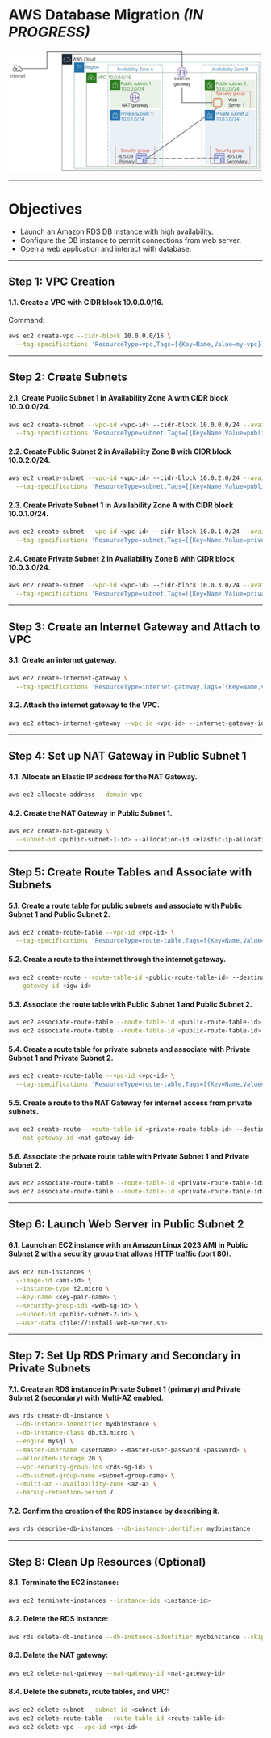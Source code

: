 # AWS Database Migration *(IN PROGRESS)*

<div align="center">
  <img src="screenshot/architecture-lab2.jpg" width=""/>
</div>

---

# Objectives

- Launch an Amazon RDS DB instance with high availability.
- Configure the DB instance to permit connections from web server.
- Open a web application and interact with database.

---

## Step 1: VPC Creation
#### 1.1. Create a VPC with CIDR block 10.0.0.0/16.
   Command:
   ```bash
   aws ec2 create-vpc --cidr-block 10.0.0.0/16 \
     --tag-specifications 'ResourceType=vpc,Tags=[{Key=Name,Value=my-vpc}]'
   ```

---

## Step 2: Create Subnets
#### 2.1. Create Public Subnet 1 in Availability Zone A with CIDR block 10.0.0.0/24.
   ```bash
   aws ec2 create-subnet --vpc-id <vpc-id> --cidr-block 10.0.0.0/24 --availability-zone <az-a> \
     --tag-specifications 'ResourceType=subnet,Tags=[{Key=Name,Value=public-subnet-1}]'
   ```
#### 2.2. Create Public Subnet 2 in Availability Zone B with CIDR block 10.0.2.0/24.
   ```bash
   aws ec2 create-subnet --vpc-id <vpc-id> --cidr-block 10.0.2.0/24 --availability-zone <az-b> \
     --tag-specifications 'ResourceType=subnet,Tags=[{Key=Name,Value=public-subnet-2}]'
   ```
#### 2.3. Create Private Subnet 1 in Availability Zone A with CIDR block 10.0.1.0/24.
   ```bash
   aws ec2 create-subnet --vpc-id <vpc-id> --cidr-block 10.0.1.0/24 --availability-zone <az-a> \
     --tag-specifications 'ResourceType=subnet,Tags=[{Key=Name,Value=private-subnet-1}]'
   ```
#### 2.4. Create Private Subnet 2 in Availability Zone B with CIDR block 10.0.3.0/24.
   ```bash
   aws ec2 create-subnet --vpc-id <vpc-id> --cidr-block 10.0.3.0/24 --availability-zone <az-b> \
     --tag-specifications 'ResourceType=subnet,Tags=[{Key=Name,Value=private-subnet-2}]'
   ```

---

## Step 3: Create an Internet Gateway and Attach to VPC
#### 3.1. Create an internet gateway.
   ```bash
   aws ec2 create-internet-gateway \
     --tag-specifications 'ResourceType=internet-gateway,Tags=[{Key=Name,Value=my-igw}]'
   ```
#### 3.2. Attach the internet gateway to the VPC.
   ```bash
   aws ec2 attach-internet-gateway --vpc-id <vpc-id> --internet-gateway-id <igw-id>
   ```

---

## Step 4: Set up NAT Gateway in Public Subnet 1
#### 4.1. Allocate an Elastic IP address for the NAT Gateway.
   ```bash
   aws ec2 allocate-address --domain vpc
   ```
#### 4.2. Create the NAT Gateway in Public Subnet 1.
   ```bash
   aws ec2 create-nat-gateway \
     --subnet-id <public-subnet-1-id> --allocation-id <elastic-ip-allocation-id>
   ```

---

## Step 5: Create Route Tables and Associate with Subnets
#### 5.1. Create a route table for public subnets and associate with Public Subnet 1 and Public Subnet 2.
   ```bash
   aws ec2 create-route-table --vpc-id <vpc-id> \
     --tag-specifications 'ResourceType=route-table,Tags=[{Key=Name,Value=public-route-table}]'
   ```
#### 5.2. Create a route to the internet through the internet gateway.
   ```bash
   aws ec2 create-route --route-table-id <public-route-table-id> --destination-cidr-block 0.0.0.0/0 \
     --gateway-id <igw-id>
   ```
#### 5.3. Associate the route table with Public Subnet 1 and Public Subnet 2.
   ```bash
   aws ec2 associate-route-table --route-table-id <public-route-table-id> --subnet-id <public-subnet-1-id>
   aws ec2 associate-route-table --route-table-id <public-route-table-id> --subnet-id <public-subnet-2-id>
   ```
#### 5.4. Create a route table for private subnets and associate with Private Subnet 1 and Private Subnet 2.
   ```bash
   aws ec2 create-route-table --vpc-id <vpc-id> \
     --tag-specifications 'ResourceType=route-table,Tags=[{Key=Name,Value=private-route-table}]'
   ```
#### 5.5. Create a route to the NAT Gateway for internet access from private subnets.
   ```bash
   aws ec2 create-route --route-table-id <private-route-table-id> --destination-cidr-block 0.0.0.0/0 \
     --nat-gateway-id <nat-gateway-id>
   ```
#### 5.6. Associate the private route table with Private Subnet 1 and Private Subnet 2.
   ```bash
   aws ec2 associate-route-table --route-table-id <private-route-table-id> --subnet-id <private-subnet-1-id>
   aws ec2 associate-route-table --route-table-id <private-route-table-id> --subnet-id <private-subnet-2-id>
   ```

---

## Step 6: Launch Web Server in Public Subnet 2
#### 6.1. Launch an EC2 instance with an Amazon Linux 2023 AMI in Public Subnet 2 with a security group that allows HTTP traffic (port 80).
   ```bash
   aws ec2 run-instances \
     --image-id <ami-id> \
     --instance-type t2.micro \
     --key-name <key-pair-name> \
     --security-group-ids <web-sg-id> \
     --subnet-id <public-subnet-2-id> \
     --user-data <file://install-web-server.sh>
   ```

---

## Step 7: Set Up RDS Primary and Secondary in Private Subnets
#### 7.1. Create an RDS instance in Private Subnet 1 (primary) and Private Subnet 2 (secondary) with Multi-AZ enabled.
   ```bash
   aws rds create-db-instance \
     --db-instance-identifier mydbinstance \
     --db-instance-class db.t3.micro \
     --engine mysql \
     --master-username <username> --master-user-password <password> \
     --allocated-storage 20 \
     --vpc-security-group-ids <rds-sg-id> \
     --db-subnet-group-name <subnet-group-name> \
     --multi-az --availability-zone <az-a> \
     --backup-retention-period 7
   ```
#### 7.2. Confirm the creation of the RDS instance by describing it.
```bash
aws rds describe-db-instances --db-instance-identifier mydbinstance
```

---

## Step 8: Clean Up Resources (Optional)
#### 8.1. Terminate the EC2 instance:
```bash
aws ec2 terminate-instances --instance-ids <instance-id>
```
#### 8.2. Delete the RDS instance:
```bash
aws rds delete-db-instance --db-instance-identifier mydbinstance --skip-final-snapshot
```
#### 8.3. Delete the NAT gateway:
```bash
aws ec2 delete-nat-gateway --nat-gateway-id <nat-gateway-id>
```
#### 8.4. Delete the subnets, route tables, and VPC:
```bash
aws ec2 delete-subnet --subnet-id <subnet-id>
aws ec2 delete-route-table --route-table-id <route-table-id>
aws ec2 delete-vpc --vpc-id <vpc-id>
```
